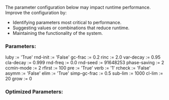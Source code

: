 
The parameter configuration below may impact runtime performance. Improve the configuration by:
- Identifying parameters most critical to performance.
- Suggesting values or combinations that reduce runtime.
- Maintaining the functionality of the system.

### Parameters:
luby := 'True'
rnd-init := 'False'
gc-frac := 0.2
rinc := 2.0
var-decay := 0.95
cla-decay := 0.999
rnd-freq := 0.0
rnd-seed := 91648253
phase-saving := 2
ccmin-mode := 2
rfirst := 100
pre := 'True'
verb := '1'
rcheck := 'False'
asymm := 'False'
elim := 'True'
simp-gc-frac := 0.5
sub-lim := 1000
cl-lim := 20
grow := 0


### Optimized Parameters:
